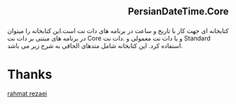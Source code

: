 

## <div dir="rtl">PersianDateTime.Core</div>

### <div dir="rtl">
کتابخانه ای جهت کار با تاریخ و ساعت در برنامه های دات نت است.این کتابخانه را میتوان در برنامه های مبتنی بر دات نت Core و یا دات نت معمولی و .دات نت Standard استفاده کرد.
این کتابخانه شامل متدهای الحاقی به شرح زیر می باشد.

</div>


# Thanks
[rahmat rezaei](http://www.codeplex.com/site/users/view/rahmatrezaei)


